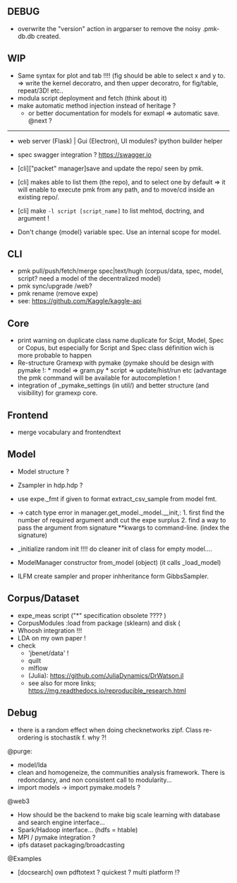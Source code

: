 DEBUG
-----

* overwrite the "version" action in argparser to remove the noisy .pmk-db.db created.

WIP
---

* Same syntax for plot and tab !!!! (fig should be able to select x and y to. => write the kernel decoratro, and then upper decoratro, for fig/table,  repeat/3D! etc..
* modula script deployment and fetch (think about it)
* make automatic method injection instead of heritage ?
    * or better documentation for models for exmapl => automatic save.
 @next ?
--------
* web server (Flask) | Gui (Electron), UI modules? ipython builder helper
* spec swagger integration ? https://swagger.io
* [cli]["packet" manager]save and update the repo/ seen by pmk.
* [cli] makes able to list them (the repo), and to select one by default => it will enable to execute pmk from any path, and to move/cd inside an existing repo/.
* [cli] make `-l script [script_name]` to list mehtod, doctring, and argument !

* Don't change {model} variable spec. Use an internal scope for model.


CLI
---
* pmk pull/push/fetch/merge spec|text/hugh (corpus/data, spec, model, script? need a model of the decentralized model)
* pmk sync/upgrade /web?
* pmk rename (remove expe)
* see: https://github.com/Kaggle/kaggle-api


Core
----
* print warning on duplicate class name duplicate for Scipt, Model, Spec or Copus, but especially for Script and Spec class définition wich is more probable to happen
* Re-structure Gramexp with pymake (pymake should be design with pymake !:
        * model => gram.py
        * script => update/hist/run etc (advantage the pmk command will be available for autocompletion !
* integration of _pymake_settings (in util/) and better structure (and visibility) for gramexp core.


Frontend
--------
* merge vocabulary and frontendtext

Model
-----
* Model structure ?
* Zsampler in hdp.hdp ?
* use expe._fmt if given to format extract_csv_sample from model fmt.

* -> catch type error in manager.get_model._model.__init,:
        1. first find the number of required argument andt cut the expe surplus
        2. find a way to pass the argument  from signature **kwargs to command-line. (index the signature)
*  \_initialize  random init !!!! do cleaner init of class for empty model....
* ModelManager constructor from_model (object) (it calls \_load_model)
* ILFM create sampler and proper inhheritance form GibbsSampler.

Corpus/Dataset
--------------
* expe_meas script ("\*" specification obsolete ???? )
* CorpusModules :load from package (sklearn) and disk (
* Whoosh integration !!!
* LDA on my own paper !
* check
    * 'jbenet/data' !
    * quilt
    * mlflow
    * (Julia): https://github.com/JuliaDynamics/DrWatson.jl
    * see also for more links; https://mg.readthedocs.io/reproducible_research.html


Debug
----------
* there is a random effect when doing checknetworks zipf. Class re-ordering is stochastik f. why ?!


@purge:
* model/lda
* clean and homogeneize, the communities analysis framework. There is redoncdancy, and non consistent call to modularity...
* import models -> import pymake.models ?


@web3
* How should be the backend to make big scale learning with database and search engine interface...
* Spark/Hadoop interface... (hdfs = htable)
* MPI / pymake integration ?
* ipfs dataset packaging/broadcasting

@Examples
* [docsearch] own pdftotext ? quickest ? multi platform !?

